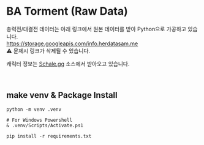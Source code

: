 # BA Torment (Raw Data)

총력전/대결전 데이터는 아래 링크에서 원본 데이터를 받아 Python으로 가공하고 있습니다.  
https://storage.googleapis.com/info.herdatasam.me  
⚠ 문제시 링크가 삭제될 수 있습니다.

캐릭터 정보는 [Schale.gg][ref1] 소스에서 받아오고 있습니다.

<br/>

## make venv & Package Install

```
python -m venv .venv

# For Windows Powershell
& .venv/Scripts/Activate.ps1

pip install -r requirements.txt
```

[ref1]: https://github.com/lonqie/SchaleDB
